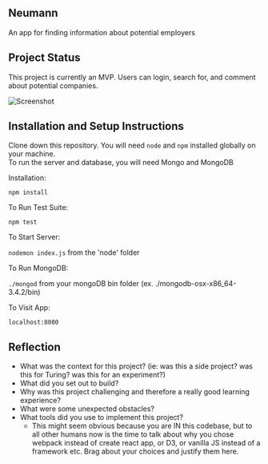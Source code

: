 ## Neumann

An app for finding information about potential employers

## Project Status
This project is currently an MVP.  Users can login, search for, and comment about potential companies.

![Screenshot](http://i.imgur.com/TWcqNbK.png)

## Installation and Setup Instructions

Clone down this repository. You will need `node` and `npm` installed globally on your machine.  
To run the server and database, you will need Mongo and MongoDB

Installation:

`npm install`  

To Run Test Suite:  

`npm test`  

To Start Server:

`nodemon index.js` from the 'node' folder 

To Run MongoDB:

`./mongod` from your mongoDB bin folder (ex. ./mongodb-osx-x86_64-3.4.2/bin)

To Visit App:

`localhost:8080`  

## Reflection

  - What was the context for this project? (ie: was this a side project? was this for Turing? was this for an experiment?)
  - What did you set out to build?
  - Why was this project challenging and therefore a really good learning experience?
  - What were some unexpected obstacles?
  - What tools did you use to implement this project?
      - This might seem obvious because you are IN this codebase, but to all other humans now is the time to talk about why you chose webpack instead of create react app, or D3, or vanilla JS instead of a framework etc. Brag about your choices and justify them here.  
